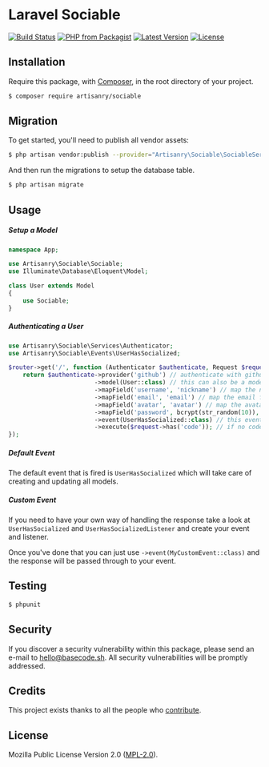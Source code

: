 # Laravel Sociable

[![Build Status](https://img.shields.io/travis/artisanry/Sociable/master.svg?style=flat-square)](https://travis-ci.org/artisanry/Sociable)
[![PHP from Packagist](https://img.shields.io/packagist/php-v/artisanry/sociable.svg?style=flat-square)]()
[![Latest Version](https://img.shields.io/github/release/artisanry/Sociable.svg?style=flat-square)](https://github.com/artisanry/Sociable/releases)
[![License](https://img.shields.io/packagist/l/artisanry/Sociable.svg?style=flat-square)](https://packagist.org/packages/artisanry/Sociable)

## Installation

Require this package, with [Composer](https://getcomposer.org/), in the root directory of your project.

``` bash
$ composer require artisanry/sociable
```

## Migration

To get started, you'll need to publish all vendor assets:

```bash
$ php artisan vendor:publish --provider="Artisanry\Sociable\SociableServiceProvider"
```

And then run the migrations to setup the database table.

```bash
$ php artisan migrate
```

## Usage

##### Setup a Model

``` php
namespace App;

use Artisanry\Sociable\Sociable;
use Illuminate\Database\Eloquent\Model;

class User extends Model
{
    use Sociable;
}
```

##### Authenticating a User

``` php
use Artisanry\Sociable\Services\Authenticator;
use Artisanry\Sociable\Events\UserHasSocialized;

$router->get('/', function (Authenticator $authenticate, Request $request) {
    return $authenticate->provider('github') // authenticate with github
                        ->model(User::class) // this can also be a model like User::find(1) if you want to attach multiple social profiles to one model
                        ->mapField('username', 'nickname') // map the nickname field to the username column on the user model
                        ->mapField('email', 'email') // map the email field to the email column on the user model
                        ->mapField('avatar', 'avatar') // map the avatar field to the avatar column on the user model
                        ->mapField('password', bcrypt(str_random(10)), true) // add an additional password field to the user model
                        ->event(UserHasSocialized::class) // this event will be fired after the user profile has been retrieved
                        ->execute($request->has('code')); // if no code is available we will redirect instead of processing the response
});
```

##### Default Event

The default event that is fired is `UserHasSocialized` which will take care of creating and updating all models.

##### Custom Event

If you need to have your own way of handling the response take a look at `UserHasSocialized` and `UserHasSocializedListener` and create your event and listener.

Once you've done that you can just use `->event(MyCustomEvent::class)` and the response will be passed through to your event.

## Testing

``` bash
$ phpunit
```

## Security

If you discover a security vulnerability within this package, please send an e-mail to hello@basecode.sh. All security vulnerabilities will be promptly addressed.

## Credits

This project exists thanks to all the people who [contribute](../../contributors).

## License

Mozilla Public License Version 2.0 ([MPL-2.0](./LICENSE)).
